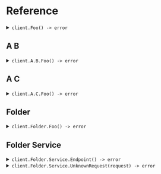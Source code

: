 # Reference
<details><summary><code>client.Foo() -> error</code></summary>
<dl>
<dd>

#### 🔌 Usage

<dl>
<dd>

<dl>
<dd>

```go
client.Foo(
        context.TODO(),
    )
}
```
</dd>
</dl>
</dd>
</dl>


</dd>
</dl>
</details>

## A B
<details><summary><code>client.A.B.Foo() -> error</code></summary>
<dl>
<dd>

#### 🔌 Usage

<dl>
<dd>

<dl>
<dd>

```go
client.Foo(
        context.TODO(),
    )
}
```
</dd>
</dl>
</dd>
</dl>


</dd>
</dl>
</details>

## A C
<details><summary><code>client.A.C.Foo() -> error</code></summary>
<dl>
<dd>

#### 🔌 Usage

<dl>
<dd>

<dl>
<dd>

```go
client.Foo(
        context.TODO(),
    )
}
```
</dd>
</dl>
</dd>
</dl>


</dd>
</dl>
</details>

## Folder
<details><summary><code>client.Folder.Foo() -> error</code></summary>
<dl>
<dd>

#### 🔌 Usage

<dl>
<dd>

<dl>
<dd>

```go
client.Foo(
        context.TODO(),
    )
}
```
</dd>
</dl>
</dd>
</dl>


</dd>
</dl>
</details>

## Folder Service
<details><summary><code>client.Folder.Service.Endpoint() -> error</code></summary>
<dl>
<dd>

#### 🔌 Usage

<dl>
<dd>

<dl>
<dd>

```go
client.Folder.Service.Endpoint(
        context.TODO(),
    )
}
```
</dd>
</dl>
</dd>
</dl>


</dd>
</dl>
</details>

<details><summary><code>client.Folder.Service.UnknownRequest(request) -> error</code></summary>
<dl>
<dd>

#### 🔌 Usage

<dl>
<dd>

<dl>
<dd>

```go
request := map[string]any{
        "key": "value",
    }
client.Folder.Service.UnknownRequest(
        context.TODO(),
        request,
    )
}
```
</dd>
</dl>
</dd>
</dl>

#### ⚙️ Parameters

<dl>
<dd>

<dl>
<dd>

**request:** `any` 
    
</dd>
</dl>
</dd>
</dl>


</dd>
</dl>
</details>
